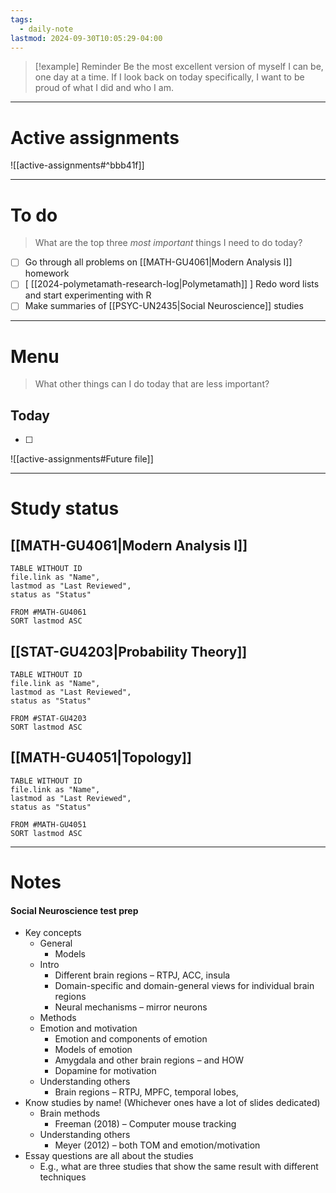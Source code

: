 ```yaml
---
tags:
  - daily-note
lastmod: 2024-09-30T10:05:29-04:00
---
```

>[!example] Reminder
>Be the most excellent version of myself I can be, one day at a time. If I look back on today specifically, I want to be proud of what I did and who I am.

---
# Active assignments

![[active-assignments#^bbb41f]]

---
# To do

> What are the top three *most important* things I need to do today?

- [ ] Go through all problems on [[MATH-GU4061|Modern Analysis I]] homework
- [ ] \[ [[2024-polymetamath-research-log|Polymetamath]] ] Redo word lists and start experimenting with R
- [ ] Make summaries of [[PSYC-UN2435|Social Neuroscience]] studies

----
# Menu

> What other things can I do today that are less important?
## Today

- [ ]

![[active-assignments#Future file]]

---
# Study status

## [[MATH-GU4061|Modern Analysis I]]

```dataview
TABLE WITHOUT ID
file.link as "Name",
lastmod as "Last Reviewed",
status as "Status"

FROM #MATH-GU4061
SORT lastmod ASC
```

## [[STAT-GU4203|Probability Theory]]

```dataview
TABLE WITHOUT ID
file.link as "Name",
lastmod as "Last Reviewed",
status as "Status"

FROM #STAT-GU4203
SORT lastmod ASC
```

## [[MATH-GU4051|Topology]]

```dataview
TABLE WITHOUT ID
file.link as "Name",
lastmod as "Last Reviewed",
status as "Status"

FROM #MATH-GU4051 
SORT lastmod ASC
```

---
# Notes

#### Social Neuroscience test prep

- Key concepts
	- General
		- Models
	- Intro
		- Different brain regions – RTPJ, ACC, insula
		- Domain-specific and domain-general views for individual brain regions
		- Neural mechanisms – mirror neurons 
	- Methods
	- Emotion and motivation
		- Emotion and components of emotion
		- Models of emotion
		- Amygdala and other brain regions – and HOW
		- Dopamine for motivation
	- Understanding others
		- Brain regions – RTPJ, MPFC, temporal lobes, 
- Know studies by name! (Whichever ones have a lot of slides dedicated)
	- Brain methods
		- Freeman (2018) – Computer mouse tracking
	- Understanding others
		- Meyer (2012) – both TOM and emotion/motivation
- Essay questions are all about the studies
	- E.g., what are three studies that show the same result with different techniques